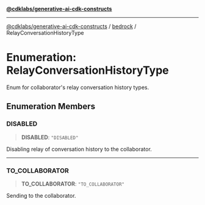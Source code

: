[**@cdklabs/generative-ai-cdk-constructs**](../../../../README.md)

***

[@cdklabs/generative-ai-cdk-constructs](../../../../README.md) / [bedrock](../README.md) / RelayConversationHistoryType

# Enumeration: RelayConversationHistoryType

Enum for collaborator's relay conversation history types.

## Enumeration Members

### DISABLED

> **DISABLED**: `"DISABLED"`

Disabling relay of conversation history to the collaborator.

***

### TO\_COLLABORATOR

> **TO\_COLLABORATOR**: `"TO_COLLABORATOR"`

Sending to the collaborator.
